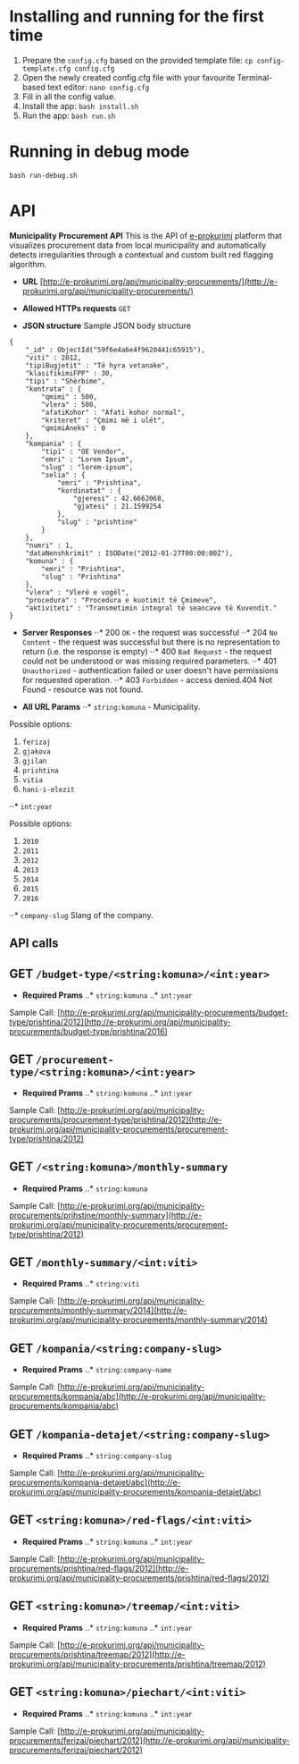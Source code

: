 # Installing and running for the first time
1. Prepare the `config.cfg` based on the provided template file: `cp config-template.cfg config.cfg`
2. Open the newly created config.cfg file with your favourite Terminal-based text editor: `nano config.cfg`
3. Fill in all the config value.
4. Install the app: `bash install.sh`
6. Run the app: `bash run.sh`

# Running in debug mode
`bash run-debug.sh`

# API
**Municipality Procurement API**
This is the API of [e-prokurimi](e-prokurimi.org) platform that visualizes procurement data from local municipality and automatically detects irregularities through a contextual and custom built red flagging algorithm.
* **URL**
[http://e-prokurimi.org/api/municipality-procurements/](http://e-prokurimi.org/api/municipality-procurements/)

* **Allowed HTTPs requests**
  `GET`

* **JSON structure**
Sample JSON body structure
```
{
	"_id" : ObjectId("59f6e4a6e4f9620441c65915"),
	"viti" : 2012,
	"tipiBugjetit" : "Të hyra vetanake",
	"klasifikimiFPP" : 30,
	"tipi" : "Shërbime",
	"kontrata" : {
		"qmimi" : 500,
		"vlera" : 500,
		"afatiKohor" : "Afati kohor normal",
		"kriteret" : "Çmimi më i ulët",
		"qmimiAneks" : 0
	},
	"kompania" : {
		"tipi" : "OE Vendor",
		"emri" : "Lorem Ipsum",
		"slug" : "lorem-ipsum",
		"selia" : {
			"emri" : "Prishtina",
			"kordinatat" : {
				"gjeresi" : 42.6662068,
				"gjatesi" : 21.1599254
			},
			"slug" : "prishtine"
		}
	},
	"numri" : 1,
	"dataNenshkrimit" : ISODate("2012-01-27T00:00:00Z"),
	"komuna" : {
		"emri" : "Prishtina",
		"slug" : "Prishtina"
	},
	"vlera" : "Vlerë e vogël",
	"procedura" : "Procedura e kuotimit të Çmimeve",
	"aktiviteti" : "Transmetimin integral të seancave të Kuvendit."
}
```
* **Server Responses**
⋅⋅* 200 `OK` - the request was successful
⋅⋅* 204 `No Content` - the request was successful but there is no representation to return (i.e. the response is empty)
⋅⋅* 400 `Bad Request` - the request could not be understood or was missing required parameters.
⋅⋅* 401 `Unauthorized` - authentication failed or user doesn't have permissions for requested operation.
⋅⋅* 403 `Forbidden` - access denied.404 Not Found - resource was not found.

* **All URL Params**
⋅⋅* `string:komuna`   - Municipality.

Possible options:
1. `ferizaj`
2. `gjakova`
3. `gjilan`
4. `prishtina`
5. `vitia`
6. `hani-i-elezit`

⋅⋅* `int:year`

Possible options:
1. `2010`
2. `2011`
3. `2012`
4. `2013`
5. `2014`
6. `2015`
7. `2016`

⋅⋅* `company-slug`
Slang of the company.


## API calls

## GET `/budget-type/<string:komuna>/<int:year>`
* **Required Prams**
..* `string:komuna`
..* `int:year`

Sample Call:  [http://e-prokurimi.org/api/municipality-procurements/budget-type/prishtina/2012](http://e-prokurimi.org/api/municipality-procurements/budget-type/prishtina/2016)


## GET `/procurement-type/<string:komuna>/<int:year>`
* **Required Prams**
..* `string:komuna`
..* `int:year`

Sample Call:  [http://e-prokurimi.org/api/municipality-procurements/procurement-type/prishtina/2012](http://e-prokurimi.org/api/municipality-procurements/procurement-type/prishtina/2012)


## GET `/<string:komuna>/monthly-summary`
* **Required Prams**
..* `string:komuna`

Sample Call:  [http://e-prokurimi.org/api/municipality-procurements/prihstine/monthly-summary](http://e-prokurimi.org/api/municipality-procurements/procurement-type/prishtina/2012)


## GET `/monthly-summary/<int:viti>`
* **Required Prams**
..* `string:viti`

Sample Call: [http://e-prokurimi.org/api/municipality-procurements/monthly-summary/2014](http://e-prokurimi.org/api/municipality-procurements/monthly-summary/2014)

## GET `/kompania/<string:company-slug>`
* **Required Prams**
..* `string:company-name`

Sample Call: [http://e-prokurimi.org/api/municipality-procurements/kompania/abc](http://e-prokurimi.org/api/municipality-procurements/kompania/abc)

## GET `/kompania-detajet/<string:company-slug>`
* **Required Prams**
..* `string:company-slug`

Sample Call: [http://e-prokurimi.org/api/municipality-procurements/kompania-detajet/abc](http://e-prokurimi.org/api/municipality-procurements/kompania-detajet/abc)


## GET `<string:komuna>/red-flags/<int:viti>`
* **Required Prams**
..* `string:komuna`
..* `int:year`

Sample Call: [http://e-prokurimi.org/api/municipality-procurements/prishtina/red-flags/2012](http://e-prokurimi.org/api/municipality-procurements/prishtina/red-flags/2012)

## GET `<string:komuna>/treemap/<int:viti>`
* **Required Prams**
..* `string:komuna`
..* `int:year`

Sample Call: [http://e-prokurimi.org/api/municipality-procurements/prishtina/treemap/2012](http://e-prokurimi.org/api/municipality-procurements/prishtina/treemap/2012)

## GET `<string:komuna>/piechart/<int:viti>`
* **Required Prams**
..* `string:komuna`
..* `int:year`

Sample Call: [http://e-prokurimi.org/api/municipality-procurements/ferizaj/piechart/2012](http://e-prokurimi.org/api/municipality-procurements/ferizaj/piechart/2012)
